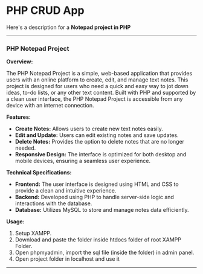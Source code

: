 
# PHP CRUD App

Here's a description for a **Notepad project in PHP**

---

### PHP Notepad Project

**Overview:**

The PHP Notepad Project is a simple, web-based application that provides users with an online platform to create, edit, and manage text notes. This project is designed for users who need a quick and easy way to jot down ideas, to-do lists, or any other text content. Built with PHP and supported by a clean user interface, the PHP Notepad Project is accessible from any device with an internet connection.

**Features:**
- **Create Notes:** Allows users to create new text notes easily.
- **Edit and Update:** Users can edit existing notes and save updates.
- **Delete Notes:** Provides the option to delete notes that are no longer needed.
- **Responsive Design:** The interface is optimized for both desktop and mobile devices, ensuring a seamless user experience.

**Technical Specifications:**
- **Frontend:** The user interface is designed using HTML and CSS to provide a clean and intuitive experience.
- **Backend:** Developed using PHP to handle server-side logic and interactions with the database.
- **Database:** Utilizes MySQL to store and manage notes data efficiently.

**Usage:**
1. Setup XAMPP.
2. Download and paste the folder inside htdocs folder of root XAMPP Folder.
3. Open phpmyadmin, import the sql file (inside the folder) in admin panel.
4. Open project folder in localhost and use it
---